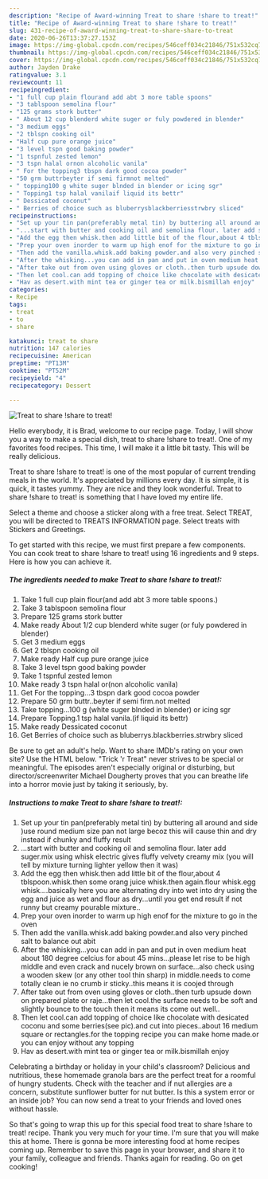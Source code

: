 ```yaml
---
description: "Recipe of Award-winning Treat to share !share to treat!"
title: "Recipe of Award-winning Treat to share !share to treat!"
slug: 431-recipe-of-award-winning-treat-to-share-share-to-treat
date: 2020-06-26T13:37:27.153Z
image: https://img-global.cpcdn.com/recipes/546ceff034c21846/751x532cq70/treat-to-share-share-to-treat-recipe-main-photo.jpg
thumbnail: https://img-global.cpcdn.com/recipes/546ceff034c21846/751x532cq70/treat-to-share-share-to-treat-recipe-main-photo.jpg
cover: https://img-global.cpcdn.com/recipes/546ceff034c21846/751x532cq70/treat-to-share-share-to-treat-recipe-main-photo.jpg
author: Jayden Drake
ratingvalue: 3.1
reviewcount: 11
recipeingredient:
- "1 full cup plain flourand add abt 3 more table spoons"
- "3 tablspoon semolina flour"
- "125 grams stork butter"
- " About 12 cup blenderd white suger or fuly powdered in blender"
- "3 medium eggs"
- "2 tblspn cooking oil"
- "Half cup pure orange juice"
- "3 level tspn good baking powder"
- "1 tspnful zested lemon"
- "3 tspn halal ornon alcoholic vanila"
- " For the topping3 tbspn dark good cocoa powder"
- "50 grm buttrbeyter if semi firmnot melted"
- " topping100 g white suger blnded in blender or icing sgr"
- " Topping1 tsp halal vanilaif liquid its bettr"
- " Dessicated coconut"
- " Berries of choice such as bluberrysblackberriesstrwbry sliced"
recipeinstructions:
- "Set up your tin pan(preferably metal tin) by buttering all around and side )use round medium size pan not large becoz this will cause thin and dry instead if chunky and fluffy result"
- "...start with butter and cooking oil and semolina flour. later add suger.mix using whisk electric gives fluffy velvety creamy mix (you will tell by mixture turning lighter yellow then it was)"
- "Add the egg then whisk.then add little bit of the flour,about 4 tblspoon.whisk.then some orang juice whisk.then again.flour whisk.egg whisk....basically here you are alternating dry into wet into dry using the egg and juice as wet and flour as dry...until you get end result if not runny but creamy pourable mixture.."
- "Prep your oven inorder to warm up high enof for the mixture to go in the oven"
- "Then add the vanilla.whisk.add baking powder.and also very pinched salt to balance out abit"
- "After the whisking...you can add in pan and put in oven medium heat about 180 degree celcius for about 45 mins...please let rise to be high middle and even crack and nucely brown on surface...also check using a wooden skew (or any other tool thin sharp) in middle.needs to come totally clean ie no crumb ir sticky..this means it is coojed through"
- "After take out from oven using gloves or cloth..then turb upsude down on prepared plate or raje...then let cool.the surface needs to be soft and slightly bounce to the touch then it means its come out well.."
- "Then let cool.can add topping of choice like chocolate with desicated coconu and some berries(see pic).and cut into pieces..about 16 medium square or rectangles.for the topping recipe you can make home made.or you can enjoy without any topping"
- "Hav as desert.with mint tea or ginger tea or milk.bismillah enjoy"
categories:
- Recipe
tags:
- treat
- to
- share

katakunci: treat to share 
nutrition: 147 calories
recipecuisine: American
preptime: "PT13M"
cooktime: "PT52M"
recipeyield: "4"
recipecategory: Dessert

---
```



![Treat to share !share to treat!](https://img-global.cpcdn.com/recipes/546ceff034c21846/751x532cq70/treat-to-share-share-to-treat-recipe-main-photo.jpg)

Hello everybody, it is Brad, welcome to our recipe page. Today, I will show you a way to make a special dish, treat to share !share to treat!. One of my favorites food recipes. This time, I will make it a little bit tasty. This will be really delicious.

Treat to share !share to treat! is one of the most popular of current trending meals in the world. It's appreciated by millions every day. It is simple, it is quick, it tastes yummy. They are nice and they look wonderful. Treat to share !share to treat! is something that I have loved my entire life.

Select a theme and choose a sticker along with a free treat. Select TREAT, you will be directed to TREATS INFORMATION page. Select treats with Stickers and Greetings.


To get started with this recipe, we must first prepare a few components. You can cook treat to share !share to treat! using 16 ingredients and 9 steps. Here is how you can achieve it.

<!--inarticleads1-->

##### The ingredients needed to make Treat to share !share to treat!:

1. Take 1 full cup plain flour(and add abt 3 more table spoons.)
1. Take 3 tablspoon semolina flour
1. Prepare 125 grams stork butter
1. Make ready  About 1/2 cup blenderd white suger (or fuly powdered in blender)
1. Get 3 medium eggs
1. Get 2 tblspn cooking oil
1. Make ready Half cup pure orange juice
1. Take 3 level tspn good baking powder
1. Take 1 tspnful zested lemon
1. Make ready 3 tspn halal or(non alcoholic vanila)
1. Get  For the topping...3 tbspn dark good cocoa powder
1. Prepare 50 grm buttr..beyter if semi firm.not melted
1. Take  topping...100 g (white suger blnded in blender) or icing sgr
1. Prepare  Topping.1 tsp halal vanila.(if liquid its bettr)
1. Make ready  Dessicated coconut
1. Get  Berries of choice such as bluberrys.blackberries.strwbry sliced


Be sure to get an adult&#39;s help. Want to share IMDb&#39;s rating on your own site? Use the HTML below. &#34;Trick &#39;r Treat&#34; never strives to be special or meaningful. The episodes aren&#39;t especially original or disturbing, but director/screenwriter Michael Dougherty proves that you can breathe life into a horror movie just by taking it seriously, by. 

<!--inarticleads2-->

##### Instructions to make Treat to share !share to treat!:

1. Set up your tin pan(preferably metal tin) by buttering all around and side )use round medium size pan not large becoz this will cause thin and dry instead if chunky and fluffy result
1. ...start with butter and cooking oil and semolina flour. later add suger.mix using whisk electric gives fluffy velvety creamy mix (you will tell by mixture turning lighter yellow then it was)
1. Add the egg then whisk.then add little bit of the flour,about 4 tblspoon.whisk.then some orang juice whisk.then again.flour whisk.egg whisk....basically here you are alternating dry into wet into dry using the egg and juice as wet and flour as dry...until you get end result if not runny but creamy pourable mixture..
1. Prep your oven inorder to warm up high enof for the mixture to go in the oven
1. Then add the vanilla.whisk.add baking powder.and also very pinched salt to balance out abit
1. After the whisking...you can add in pan and put in oven medium heat about 180 degree celcius for about 45 mins...please let rise to be high middle and even crack and nucely brown on surface...also check using a wooden skew (or any other tool thin sharp) in middle.needs to come totally clean ie no crumb ir sticky..this means it is coojed through
1. After take out from oven using gloves or cloth..then turb upsude down on prepared plate or raje...then let cool.the surface needs to be soft and slightly bounce to the touch then it means its come out well..
1. Then let cool.can add topping of choice like chocolate with desicated coconu and some berries(see pic).and cut into pieces..about 16 medium square or rectangles.for the topping recipe you can make home made.or you can enjoy without any topping
1. Hav as desert.with mint tea or ginger tea or milk.bismillah enjoy


Celebrating a birthday or holiday in your child&#39;s classroom? Delicious and nutritious, these homemade granola bars are the perfect treat for a roomful of hungry students. Check with the teacher and if nut allergies are a concern, substitute sunflower butter for nut butter. Is this a system error or an inside job? You can now send a treat to your friends and loved ones without hassle. 

So that's going to wrap this up for this special food treat to share !share to treat! recipe. Thank you very much for your time. I'm sure that you will make this at home. There is gonna be more interesting food at home recipes coming up. Remember to save this page in your browser, and share it to your family, colleague and friends. Thanks again for reading. Go on get cooking!

